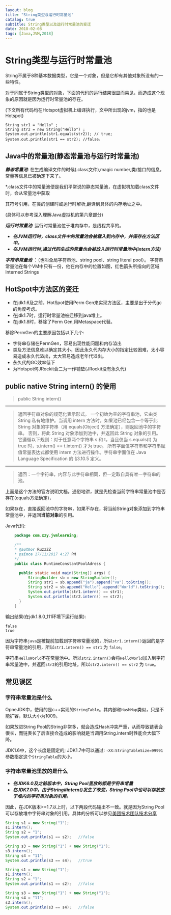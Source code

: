 ```yaml
---
layout: blog
title: "String类型与运行时常量池"
catalog: true
subtitle: String类型以及运行时常量池的变迁
date: 2018-02-08
tags: [Java,JVM,2018]
---
```

# String类型与运行时常量池

String不属于8种基本数据类型，它是一个对象，但是它却有其他对象所没有的一些特性。

对于同属于String类型的对象，下面的代码的运行结果很显而易见，而造成这个现象的原因就是因为运行时常量池的存在。

(下文所有代码均在Hotspot虚拟机上编译执行，文中所出现的jvm，指的也是Hotspot)

    String str1 = "Hello" ;
    String str2 = new String("Hello") ;
    System.out.println(str1.equals(str2)); // true;
    System.out.println(str1 == str2); //false。

## Java中的常量池(静态常量池与运行时常量池)

***静态常量池***:
在生成编译文件的时候(.class文件),magic number,类/接口的信息，常量等信息已被确定下来了。

*.class文件中的常量池便是我们平常说的静态常量池，在虚拟机加载class文件时，会从常量池中获取

其符号引用，在类的创建时或运行时解析,翻译到具体的内存地址之中。

(具体可以参考深入理解Java虚拟机的第六章部分)

***运行时常量池***:
运行时常量池位于堆内存中，是线程共享的。

+ ***在JVM运行时，class文件中的常量池会被载入到内存中，并保存在方法区中。***
+ ***在JVM运行时,通过代码生成的常量也会被放入运行时常量池中(intern方法)***

***字符串常量池*** ：（也叫全局字符串池、string pool、string literal pool）。
字符串常量池在每个VM中只有一份，他在内存中的位置如图，红色箭头所指向的区域 Interned Strings

## HotSpot中方法区的变迁

+ 在jdk1.6及之前，HotSpot使用Perm Gen来实现方法区，主要是出于分代gc的角度考虑。
+ 在jdk1.7时，运行时常量池被迁移到java堆上。
+ 在jdk1.8时，移除了Perm Gen,用Metaspace代替。

移除PermGen的主要原因包括以下几个:

+ 字符串存储在PermGen，容易出现性能问题和内存溢出
+ 类及方法信息难以确定其大小，因此永久代内存大小的指定比较困难，太小容易造成永久代溢出，太大容易造成老年代溢出。
+ 永久代的GC效率低下
+ 为Hotspot何JRockit合二为一作铺垫(JRockit没有永久代)

## public native String intern() 的使用

> public String intern()
---
> 返回字符串对象的规范化表示形式。
> 一个初始为空的字符串池，它由类 String 私有地维护。当调用 intern 方法时，如果池已经包含一个等于此String 对象的字符串（用 equals(Object) 方法确定），则返回池中的字符串。
> 否则，将此 String 对象添加到池中，并返回此 String 对象的引用。<br>
> 它遵循以下规则：对于任意两个字符串 s 和 t，当且仅当 s.equals(t) 为 true 时，s.intern() == t.intern() 才为 true。
> 所有字面值字符串和字符串赋值常量表达式都使用 intern 方法进行操作。字符串字面值在 Java Language Specification 的 §3.10.5 定义。
---
> 返回：一个字符串，内容与此字符串相同，但一定取自具有唯一字符串的池。

上面是这个方法的官方说明文档。通俗地讲，就是先检查当前字符串常量池中是否存在(equals方法确定)，

如果存在，直接返回池中的字符串，如果不存在，将当前String对象添加到字符串常量池中，并返回**当前对象**的引用。

Java代码:

```java
    package com.xzy.jvmlearning;

    /**
    * @author RuzzZZ
    * @since 17/11/2017 4:27 PM
    */
    public class RuntimeConstantPoolAdress {

      public static void main(String[] args) {
          StringBuilder sb = new StringBuilder();
          String str1 = sb.append("ja").append("va").toString();
          String str2 = sb.append("Hello").append("World").toString();
          System.out.println(str1.intern() == str1);
          System.out.println(str2.intern() == str2);
      }
    }
```

输出结果(在jdk1.8.0_111环境下运行结果):
```
false
true
```
因为字符串`java`是被提前加载到字符串常量池的，所以`str1.intern()`返回的是字符串常量池的引用，所以`str1.intern() == str1` 为 `false`。

字符串`HelloWorld`不在常量池中。所以`str2.intern()`会将`HelloWorld`加入到字符串常量池中，并返回`str2`的引用地址。所以`str2.intern() == str2` 为 `true`。

## 常见误区

### 字符串常量池是什么
OpneJDK中，使用的是c++实现的`StringTable`。其内部和`HashMap`类似，只是不能扩容，默认大小为1009。

如果放进String Pool的String非常多，就会造成Hash冲突严重，从而导致链表会很长，而链表长了后直接会造成的影响就是当调用String.intern时性能会大幅下降。

JDK1.6中，这个长度是固定的; JDK1.7中可以通过: `-XX:StringTableSize=99991`参数指定这个`StringTable`的大小。

### 字符串常量池里放的是什么
+ ***在JDK6.0及之前版本中，String Pool里放的都是字符串常量***
+ ***在JDK7.0中，由于String#intern()发生了改变，String Pool中也可以存放放于堆内的字符串对象的引用。***

因此，在JDK版本>=1.7以上时，以下两段代码输出不一致。就是因为String Pool可以存放堆中字符串对象的引用。具体的分析可以参见[美团技术团队技术分享](https://tech.meituan.com/2014/03/06/in-depth-understanding-string-intern.html)
```java
String s1 = new String("1");
s1.intern();
String s2 = "1";
System.out.println(s1 == s2);   //false

String s3 = new String("1") + new String("1");
s3.intern();
String s4 = "11";
System.out.println(s3 == s4);   //true
```

```java
String s1 = new String("1");
s1.intern();
String s2 = "1";
System.out.println(s1 == s2);   //false

String s3 = new String("1") + new String("1");
String s4 = "11";
s3.intern();
System.out.println(s3 == s4);   //false
```